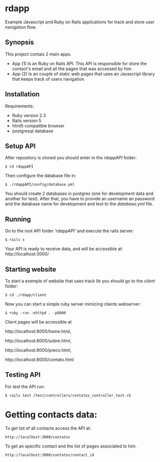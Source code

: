 # rdapp
Example Javascript and Ruby on Rails applications for track and store user navigation flow.

## Synopsis
This project contais 2 main apps.

- App (1) Is an Ruby on Rails API. This API is responsible for store the contact's email and all the pages that was accessed by him.
- App (2) Is an couple of static web pages that uses an Javascript library that keeps track of users navigation.

## Installation

Requirements:
- Ruby version 2.3
- Rails version 5
- html5 compatible browser
- postgresql database

## Setup API

After repository is cloned you should enter in the *rdappAPI* folder:
```shell
$ cd rdappAPI
```
Then configure the database file in:
```shell
$ ./rdappAPI/config/database.yml
```
You should create 2 databases in postgres (one for development data and another for test). After that, you have to provide an username an password and the database name for development and test to the _database.yml_ file.

## Running

Go to the root API folder _'rdappAPI'_ and execute the rails server:
```shell
$ rails s
```
Your API is ready to receive data, and will be accessible at: http://localhost:3000/

## Starting website

To start a exemple of website that uses track lib you should go to the _client_ folder:
```shell
$ cd ./rdapp/client
```
Now you can start a simple ruby server mimicing clients webserver:
```shell
$ ruby -run -ehttpd . -p8000
```
Client pages will be accessible at 

http://localhost:8000/home.html, 

http://localhost:8000/sobre.html, 

http://localhost:8000/preco.html,

http://localhost:8000/contato.html 

## Testing API

For test the API run:
```shell
$ rails test /test/controllers/contatos_controller_test.rb
```

# Getting contacts data:
To get list of all contacts access the API at:
```shell
http://localhost:3000/contatos
```
To get an specific contact and the list of pages associated to him.
```shell
http://localhost:3000/contatos/contact_id
```
